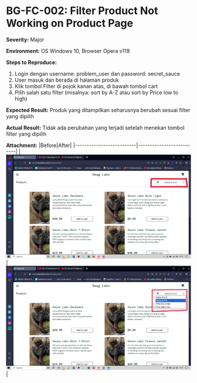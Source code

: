 # BG-FC-002: Filter Product Not Working on Product Page

**Severity:** Major

**Environment:** OS Windows 10, Browser Opera v119

**Steps to Reproduce:**
1. Login dengan username: problem_user dan password: secret_sauce
2. User masuk dan berada di halaman produk
3. Klik tombol Filter di pojok kanan atas, di bawah tombol cart
4. Pilih salah satu filter (misalnya: sort by A-Z atau sort by Price low to high)

**Expected Result:** Produk yang ditampilkan seharusnya berubah sesuai filter yang dipilih

**Actual Result:** Tidak ada perubahan yang terjadi setelah menekan tombol filter yang dipilih

**Attachment:**
|Before|After|
|--------------------------|--------------------------|
|![filter](../../documentations/Bug-FC-002-before.png)|![filter](../../documentations/Bug-FC-002-after.png)|
